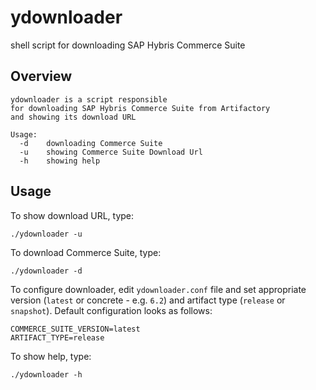 # ydownloader
shell script for downloading SAP Hybris Commerce Suite

Overview
--------

```
ydownloader is a script responsible
for downloading SAP Hybris Commerce Suite from Artifactory
and showing its download URL

Usage:
  -d    downloading Commerce Suite
  -u    showing Commerce Suite Download Url
  -h    showing help
```

Usage
-----

To show download URL, type:

```shell
./ydownloader -u
```

To download Commerce Suite, type:

```shell
./ydownloader -d
```

To configure downloader, edit `ydownloader.conf` file and set appropriate version (`latest` or concrete - e.g. `6.2`) and artifact type (`release` or `snapshot`). Default configuration looks as follows:

```
COMMERCE_SUITE_VERSION=latest
ARTIFACT_TYPE=release
```

To show help, type:

```
./ydownloader -h
```
